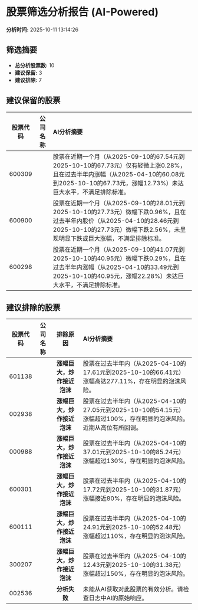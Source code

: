 # 股票筛选分析报告 (AI-Powered)

**分析时间:** 2025-10-11 13:14:26

## 筛选摘要

- **总分析股票数:** 10
- **建议保留:** 3
- **建议排除:** 7

## 建议保留的股票

| 股票代码 | 公司名称 | AI分析摘要 |
|:---:|:---:|:---|
| 600309 |  | 股票在近期一个月（从2025-09-10的67.54元到2025-10-10的67.73元）仅有轻微上涨0.28%，且在过去半年内涨幅（从2025-04-10的60.08元到2025-10-10的67.73元，涨幅12.73%）未达巨大水平，不满足排除标准。 |
| 600900 |  | 股票在近期一个月（从2025-09-10的28.01元到2025-10-10的27.73元）微幅下跌0.96%，且在过去半年内股价（从2025-04-10的28.46元到2025-10-10的27.73元）微幅下跌2.56%，未呈现明显下跌或巨大涨幅，不满足排除标准。 |
| 600298 |  | 股票在近期一个月（从2025-09-10的41.07元到2025-10-10的40.95元）微幅下跌0.29%，且在过去半年内涨幅（从2025-04-10的33.49元到2025-10-10的40.95元，涨幅22.28%）未达巨大水平，不满足排除标准。 |

## 建议排除的股票

| 股票代码 | 公司名称 | 排除原因 | AI分析摘要 |
|:---:|:---:|:---:|:---|
| 601138 |  | **涨幅巨大，炒作接近泡沫** | 股票在过去半年内（从2025-04-10的17.61元到2025-10-10的66.41元）涨幅高达277.11%，存在明显的泡沫风险。 |
| 002938 |  | **涨幅巨大，炒作接近泡沫** | 股票在过去半年内（从2025-04-10的27.05元到2025-10-10的54.15元）涨幅超过100%，存在明显的泡沫风险。近期从高位有所回调。 |
| 000988 |  | **涨幅巨大，炒作接近泡沫** | 股票在过去半年内（从2025-04-10的37.01元到2025-10-10的85.24元）涨幅超过130%，存在明显的泡沫风险。 |
| 600301 |  | **涨幅巨大，炒作接近泡沫** | 股票在过去半年内（从2025-04-10的17.72元到2025-10-10的31.87元）涨幅接近80%，存在明显的泡沫风险。 |
| 600111 |  | **涨幅巨大，炒作接近泡沫** | 股票在过去半年内（从2025-04-10的24.91元到2025-10-10的52.48元）涨幅超过110%，存在明显的泡沫风险。 |
| 300207 |  | **涨幅巨大，炒作接近泡沫** | 股票在过去半年内（从2025-04-10的12.43元到2025-10-10的31.38元）涨幅超过150%，存在明显的泡沫风险。 |
| 002536 |  | **分析失败** | 未能从AI获取对此股票的有效分析。请检查日志中AI的原始响应。 |
